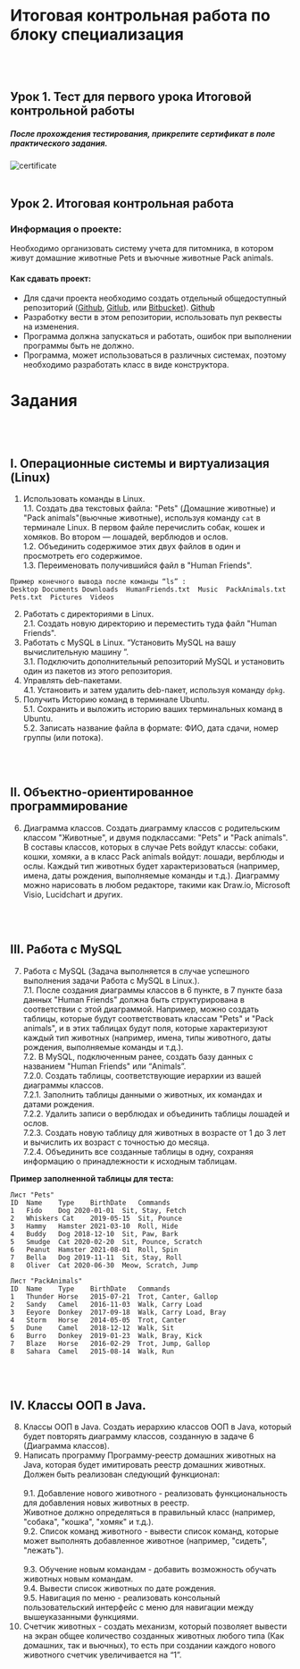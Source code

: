 # Итоговая контрольная работа по блоку специализация
<br><br>
## Урок 1. Тест для первого урока Итоговой контрольной работы
##### После прохождения тестирования, прикрепите сертификат в поле практического задания.
![certificate](https://i.ibb.co/m8St8xT/2024334-2705631-final-test-en.jpg "certificate")
<br><br>
## Урок 2. Итоговая контрольная работа
 
### Информация о проекте:  
Необходимо организовать систему учета для питомника, в котором живут домашние животные Pets и въючные животные Pack animals. 

#### Как сдавать проект:
 - Для сдачи проекта необходимо создать отдельный общедоступный репозиторий ([Github](https://github.com/), [Gitlub](https://about.gitlab.com/), или [Bitbucket](https://bitbucket.org/)). <a href="https://github.com/" style="color: black; text-decoration: underline; text-decoration-style: dotted;">Github</a>
 - Разработку вести в этом репозитории, использовать пул реквесты на изменения. 
 - Программа должна запускаться и работать, ошибок при выполнении программы быть не должно. 
 - Программа, может использоваться в различных системах, поэтому необходимо разработать класс в виде конструктора.


# Задания
<br><br>
## I. Операционные системы и виртуализация (Linux)

1. Использовать команды в Linux.<br>
1.1. Создать два текстовых файла: "Pets" (Домашние животные) и "Pack animals"(вьючные животные), используя команду `cat` в терминале Linux. В первом файле перечислить собак, кошек и хомяков. Во втором — лошадей, верблюдов и ослов.<br>
1.2. Объединить содержимое этих двух файлов в один и просмотреть его содержимое.<br>
1.3. Переименовать получившийся файл в "Human Friends".

```
Пример конечного вывода после команды “ls” :
Desktop Documents Downloads  HumanFriends.txt  Music  PackAnimals.txt  Pets.txt  Pictures  Videos

```

2.  Работать с директориями в Linux.<br>
2.1. Создать новую директорию и переместить туда файл "Human Friends".<br>
3. Работать с MySQL в Linux. “Установить MySQL на вашу вычислительную машину ”.<br>
3.1. Подключить дополнительный репозиторий MySQL и установить один из пакетов из этого репозитория.<br>
4. Управлять deb-пакетами.<br>
4.1. Установить и затем удалить deb-пакет, используя команду `dpkg`.
5. Получить Историю команд в терминале Ubuntu.<br>
5.1. Сохранить и выложить историю ваших терминальных команд в Ubuntu.<br>
5.2. Записать название файла в формате: ФИО, дата сдачи, номер группы (или потока).

<br><br>
## II. Объектно-ориентированное программирование 

6. Диаграмма классов. Создать диаграмму классов с родительским классом "Животные", и двумя подклассами: "Pets" и "Pack animals".
В составы классов, которых в случае Pets войдут классы: собаки, кошки, хомяки,  а в класс Pack animals войдут:  лошади, верблюды и ослы.
Каждый тип животных будет характеризоваться (например, имена, даты рождения, выполняемые команды и т.д.).  Диаграмму можно нарисовать в любом редакторе, такими как Draw.io, Microsoft Visio, Lucidchart  и других.

<br><br>
## III. Работа с MySQL 

7.  Работа с MySQL (Задача выполняется в случае успешного выполнения задачи Работа с MySQL в Linux.).<br>
7.1. После создания диаграммы классов в 6 пункте, в 7 пункте база данных "Human Friends" должна быть структурирована в соответствии с этой диаграммой. Например, можно создать таблицы, которые будут соответствовать классам "Pets" и "Pack animals", и в этих таблицах будут поля, которые характеризуют каждый тип животных (например, имена, типы животного, даты рождения, выполняемые команды и т.д.).<br>
7.2.  В MySQL, подключенным ранее,  создать базу данных с названием "Human Friends" или “Animals”.<br>
7.2.0. Создать таблицы, соответствующие иерархии из вашей диаграммы классов.<br>
7.2.1. Заполнить таблицы данными о животных, их командах и датами рождения.<br>
7.2.2.  Удалить записи о верблюдах и объединить таблицы лошадей и ослов.<br>
7.2.3.  Создать новую таблицу для животных в возрасте от 1 до 3 лет и вычислить их возраст с точностью до месяца.<br>
7.2.4.  Объединить все созданные таблицы в одну, сохраняя информацию о принадлежности к исходным таблицам.

**Пример заполненной таблицы для теста:**

```
Лист "Pets"
ID	Name	Type	BirthDate	Commands
1	Fido	Dog	2020-01-01	Sit, Stay, Fetch
2	Whiskers Cat	2019-05-15	Sit, Pounce
3	Hammy	Hamster	2021-03-10	Roll, Hide
4	Buddy	Dog	2018-12-10	Sit, Paw, Bark
5	Smudge	Cat	2020-02-20	Sit, Pounce, Scratch
6	Peanut	Hamster	2021-08-01	Roll, Spin
7	Bella	Dog	2019-11-11	Sit, Stay, Roll
8	Oliver	Cat	2020-06-30	Meow, Scratch, Jump
```
 
 ```
Лист "PackAnimals"
ID	Name	Type	BirthDate	Commands
1	Thunder	Horse	2015-07-21	Trot, Canter, Gallop
2	Sandy	Camel	2016-11-03	Walk, Carry Load
3	Eeyore	Donkey	2017-09-18	Walk, Carry Load, Bray
4	Storm	Horse	2014-05-05	Trot, Canter
5	Dune	Camel	2018-12-12	Walk, Sit
6	Burro	Donkey	2019-01-23	Walk, Bray, Kick
7	Blaze	Horse	2016-02-29	Trot, Jump, Gallop
8	Sahara	Camel	2015-08-14	Walk, Run
```

<br><br>
## IV. Классы ООП в Java.

8.  Классы ООП в Java. Создать иерархию классов ООП в Java, который будет повторять диаграмму классов, созданную в задаче 6 (Диаграмма классов).<br>
9.  Написать программу Программу-реестр домашних животных на Java, которая будет имитировать реестр домашних животных.  Должен быть реализован следующий функционал:<br>    
9.1. Добавление нового животного   -  реализовать функциональность для добавления новых животных в реестр.<br> 
Животное должно определяться в правильный класс (например, "собака", "кошка", "хомяк" и т.д.).<br>
9.2. Список команд животного   -  вывести список команд,  которые может выполнять добавленное животное (например, "сидеть", "лежать").<br>        
9.3. Обучение новым командам  - добавить возможность обучать животных новым командам.<br>
9.4. Вывести список животных по дате рождения.<br>
9.5. Навигация по меню - реализовать консольный пользовательский интерфейс с меню для навигации между вышеуказанными функциями.<br>   
10. Счетчик животных  - создать механизм, который позволяет вывести на экран общее количество созданных животных любого типа  (Как домашних, так и вьючных), то есть при создании каждого нового животного счетчик увеличивается на “1”.
